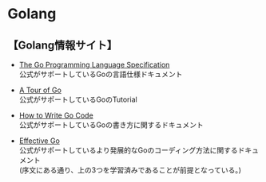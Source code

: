 # Golang

## 【Golang情報サイト】

- [The Go Programming Language Specification](https://golang.org/ref/spec)  
  公式がサポートしているGoの言語仕様ドキュメント

- [A Tour of Go](https://tour.golang.org/welcome/1)  
  公式がサポートしているGoのTutorial

- [How to Write Go Code](https://golang.org/doc/code)  
  公式がサポートしているGoの書き方に関するドキュメント

- [Effective Go](https://golang.org/doc/effective_go)  
  公式がサポートしているより発展的なGoのコーディング方法に関するドキュメント  
  (序文にある通り、上の3つを学習済みであることが前提となっている。)
